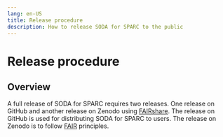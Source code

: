 ```yaml
---
lang: en-US
title: Release procedure
description: How to release SODA for SPARC to the public
---
```


# Release procedure

## Overview

A full release of SODA for SPARC requires two releases. One release on GitHub and another release on Zenodo using [FAIRshare](https://GitHub.com/fairdataihub/FAIRshare). The release on GitHub is used for distributing SODA for SPARC to users. The release on Zenodo is to follow [FAIR](https://www.go-fair.org/fair-principles/) principles.
